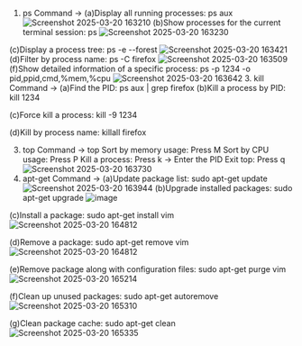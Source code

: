 1. ps Command -> (a)Display all running processes: ps aux
![Screenshot 2025-03-20 163210](https://github.com/user-attachments/assets/7c761fcf-b346-4c18-ab5b-2cd811ed4569)
(b)Show processes for the current terminal session: ps
![Screenshot 2025-03-20 163230](https://github.com/user-attachments/assets/88fa5fd8-71c2-442e-a551-e7f819b989d7)

(c)Display a process tree: ps -e --forest
![Screenshot 2025-03-20 163421](https://github.com/user-attachments/assets/f7b37c96-1f93-45fe-9613-603f64a961f5)
(d)Filter by process name: ps -C firefox
![Screenshot 2025-03-20 163509](https://github.com/user-attachments/assets/eec74137-851d-4dc1-8e46-d166e0e5abcf)
(f)Show detailed information of a specific process: ps -p 1234 -o pid,ppid,cmd,%mem,%cpu
![Screenshot 2025-03-20 163642](https://github.com/user-attachments/assets/e9603d1e-7573-4861-9ac9-314eaaaf26ac)
3. kill Command -> (a)Find the PID: ps aux | grep firefox
(b)Kill a process by PID: kill 1234

(c)Force kill a process: kill -9 1234

(d)Kill by process name: killall firefox

3. top Command -> top Sort by memory usage: Press M Sort by CPU usage: Press P Kill a process: Press k → Enter the PID Exit top: Press q
![Screenshot 2025-03-20 163730](https://github.com/user-attachments/assets/ea38402a-c0f6-4d76-ba3e-71f8418b642f)
4. apt-get Command -> (a)Update package list: sudo apt-get update
![Screenshot 2025-03-20 163944](https://github.com/user-attachments/assets/dc7c49ea-9f9c-4357-8bcd-60d15b6070c8)
(b)Upgrade installed packages: sudo apt-get upgrade
![image](https://github.com/user-attachments/assets/6de30ffc-ccbc-47aa-aa77-51f16195cd3a)

(c)Install a package: sudo apt-get install vim
![Screenshot 2025-03-20 164812](https://github.com/user-attachments/assets/bdb0ab3a-1759-4614-8607-77d0be4eb115)

(d)Remove a package: sudo apt-get remove vim
![Screenshot 2025-03-20 164812](https://github.com/user-attachments/assets/9a5c699c-1e2d-417a-a61f-d29796106199)

(e)Remove package along with configuration files: sudo apt-get purge vim
![Screenshot 2025-03-20 165214](https://github.com/user-attachments/assets/bcd67950-6ac1-4703-87de-eaccc2e2e05a)

(f)Clean up unused packages: sudo apt-get autoremove
![Screenshot 2025-03-20 165310](https://github.com/user-attachments/assets/7a0070fa-751f-4392-b8ea-186c9606cefc)

(g)Clean package cache: sudo apt-get clean
![Screenshot 2025-03-20 165335](https://github.com/user-attachments/assets/e4d5741f-f462-4028-a5dc-b797ecc73715)



